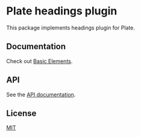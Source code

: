 # Plate headings plugin

This package implements headings plugin for Plate.

## Documentation

Check out
[Basic Elements](https://plate.udecode.io/docs/plugins/basic-elements).

## API

See the [API documentation](https://plate-api.udecode.io/globals.html). 

## License

[MIT](../../../LICENSE)
